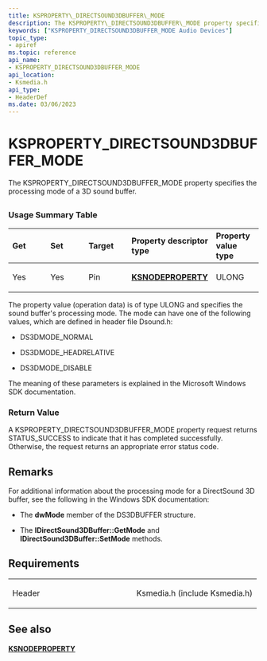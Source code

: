 ```yaml
---
title: KSPROPERTY\_DIRECTSOUND3DBUFFER\_MODE
description: The KSPROPERTY\_DIRECTSOUND3DBUFFER\_MODE property specifies the processing mode of a 3D sound buffer.
keywords: ["KSPROPERTY_DIRECTSOUND3DBUFFER_MODE Audio Devices"]
topic_type:
- apiref
ms.topic: reference
api_name:
- KSPROPERTY_DIRECTSOUND3DBUFFER_MODE
api_location:
- Ksmedia.h
api_type:
- HeaderDef
ms.date: 03/06/2023
---
```



# KSPROPERTY\_DIRECTSOUND3DBUFFER\_MODE


The KSPROPERTY\_DIRECTSOUND3DBUFFER\_MODE property specifies the processing mode of a 3D sound buffer.

## <span id="ddk_ksproperty_directsound3dbuffer_mode_ks"></span><span id="DDK_KSPROPERTY_DIRECTSOUND3DBUFFER_MODE_KS"></span>


### <span id="Usage_Summary_Table"></span><span id="usage_summary_table"></span><span id="USAGE_SUMMARY_TABLE"></span>Usage Summary Table

<table>
<colgroup>
<col width="20%" />
<col width="20%" />
<col width="20%" />
<col width="20%" />
<col width="20%" />
</colgroup>
<thead>
<tr class="header">
<th align="left">Get</th>
<th align="left">Set</th>
<th align="left">Target</th>
<th align="left">Property descriptor type</th>
<th align="left">Property value type</th>
</tr>
</thead>
<tbody>
<tr class="odd">
<td align="left"><p>Yes</p></td>
<td align="left"><p>Yes</p></td>
<td align="left"><p>Pin</p></td>
<td align="left"><p><a href="/windows-hardware/drivers/ddi/ksmedia/ns-ksmedia-ksnodeproperty" data-raw-source="[&lt;strong&gt;KSNODEPROPERTY&lt;/strong&gt;](/windows-hardware/drivers/ddi/ksmedia/ns-ksmedia-ksnodeproperty)"><strong>KSNODEPROPERTY</strong></a></p></td>
<td align="left"><p>ULONG</p></td>
</tr>
</tbody>
</table>

 

The property value (operation data) is of type ULONG and specifies the sound buffer's processing mode. The mode can have one of the following values, which are defined in header file Dsound.h:

-   DS3DMODE\_NORMAL

-   DS3DMODE\_HEADRELATIVE

-   DS3DMODE\_DISABLE

The meaning of these parameters is explained in the Microsoft Windows SDK documentation.

### <span id="Return_Value"></span><span id="return_value"></span><span id="RETURN_VALUE"></span>Return Value

A KSPROPERTY\_DIRECTSOUND3DBUFFER\_MODE property request returns STATUS\_SUCCESS to indicate that it has completed successfully. Otherwise, the request returns an appropriate error status code.

## Remarks

For additional information about the processing mode for a DirectSound 3D buffer, see the following in the Windows SDK documentation:

-   The **dwMode** member of the DS3DBUFFER structure.

-   The **IDirectSound3DBuffer::GetMode** and **IDirectSound3DBuffer::SetMode** methods.

## Requirements

<table>
<colgroup>
<col width="50%" />
<col width="50%" />
</colgroup>
<tbody>
<tr class="odd">
<td align="left"><p>Header</p></td>
<td align="left">Ksmedia.h (include Ksmedia.h)</td>
</tr>
</tbody>
</table>

## <span id="see_also"></span>See also


[**KSNODEPROPERTY**](/windows-hardware/drivers/ddi/ksmedia/ns-ksmedia-ksnodeproperty)

